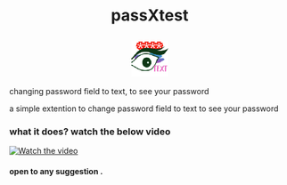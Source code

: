 <h1> <p align="center">
 passXtest
</p>       </h1>                                                      

<p align="center" width="100%">
    <img width="13%" src="/icon//128x128_2.png"> 
</p>


changing password field to text, to see your password

a simple extention to change password field to text to see your password



### what it does? watch the below video
[![Watch the video](https://i.ytimg.com/vi_webp/ILSeZwiwxJk/maxresdefault.webp)](https://www.youtube.com/embed/ILSeZwiwxJk)


#### open to any suggestion .
